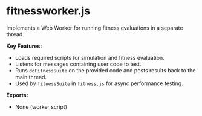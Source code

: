 # fitnessworker.js

Implements a Web Worker for running fitness evaluations in a separate thread.

<!-- START doctoc generated TOC please keep comment here to allow auto update -->
<!-- END doctoc generated TOC please keep comment here to allow auto update -->

**Key Features:**

- Loads required scripts for simulation and fitness evaluation.
- Listens for messages containing user code to test.
- Runs `doFitnessSuite` on the provided code and posts results back to the main thread.
- Used by `fitnessSuite` in `fitness.js` for async performance testing.

**Exports:**

- None (worker script)
